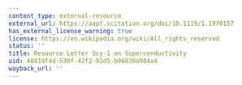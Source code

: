 ```yaml
---
content_type: external-resource
external_url: https://aapt.scitation.org/doi/10.1119/1.1970157
has_external_license_warning: true
license: https://en.wikipedia.org/wiki/All_rights_reserved
status: ''
title: Resource Letter Scy-1 on Superconductivity
uid: 40819f4d-530f-42f2-92d5-b96030a904a4
wayback_url: ''
---
```


